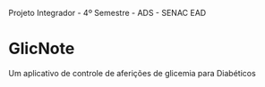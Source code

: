 Projeto Integrador - 4º Semestre - ADS - SENAC EAD

# GlicNote
Um aplicativo de controle de aferições de glicemia para Diabéticos
